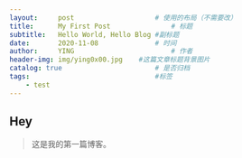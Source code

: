 ```yaml
---
layout:     post   				    # 使用的布局（不需要改）
title:      My First Post 				# 标题 
subtitle:   Hello World, Hello Blog #副标题
date:       2020-11-08 				# 时间
author:     YING 						# 作者
header-img: img/ying0x00.jpg 	#这篇文章标题背景图片
catalog: true 						# 是否归档
tags:								#标签
    - test
---
```

## Hey
>这是我的第一篇博客。